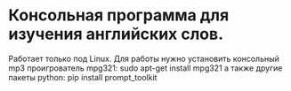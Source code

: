 # Консольная программа для изучения английских слов.
Работает только под Linux.
Для работы нужно установить консольный mp3 проигрователь mpg321:
sudo apt-get install mpg321
а также другие пакеты python:
pip install prompt_toolkit
